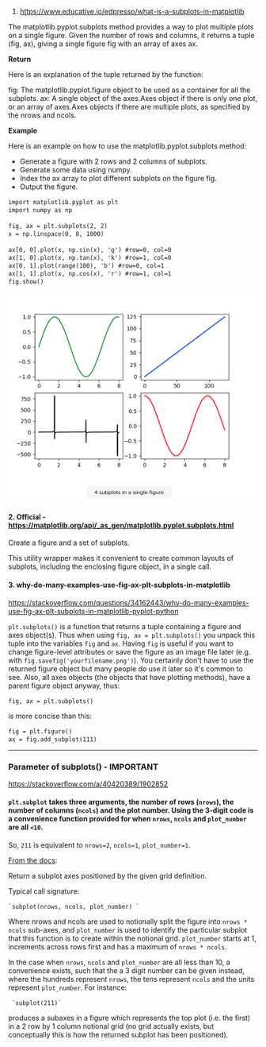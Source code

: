 1. https://www.educative.io/edpresso/what-is-a-subplots-in-matplotlib

The matplotlib.pyplot.subplots method provides a way to plot multiple plots on a single figure. Given the number of rows and columns, it returns a tuple (fig, ax), giving a single figure fig with an array of axes ax.

**Return**

Here is an explanation of the tuple returned by the function:

fig: The matplotlib.pyplot.figure object to be used as a container for all the subplots.
ax: A single object of the axes.Axes object if there is only one plot, or an array of axes.Axes objects if there are multiple plots, as specified by the nrows and ncols.

**Example**

Here is an example on how to use the matplotlib.pyplot.subplots method:

* Generate a figure with 2 rows and 2 columns of subplots.
* Generate some data using numpy.
* Index the ax array to plot different subplots on the figure fig.
* Output the figure.

```
import matplotlib.pyplot as plt
import numpy as np

fig, ax = plt.subplots(2, 2)
x = np.linspace(0, 8, 1000)

ax[0, 0].plot(x, np.sin(x), 'g') #row=0, col=0
ax[1, 0].plot(x, np.tan(x), 'k') #row=1, col=0
ax[0, 1].plot(range(100), 'b') #row=0, col=1
ax[1, 1].plot(x, np.cos(x), 'r') #row=1, col=1
fig.show()
```

![](assets/2020-09-13-21-46-19.png)

#### 2. Official - https://matplotlib.org/api/_as_gen/matplotlib.pyplot.subplots.html

Create a figure and a set of subplots.

This utility wrapper makes it convenient to create common layouts of subplots, including the enclosing figure object, in a single call.

#### 3. why-do-many-examples-use-fig-ax-plt-subplots-in-matplotlib

https://stackoverflow.com/questions/34162443/why-do-many-examples-use-fig-ax-plt-subplots-in-matplotlib-pyplot-python

`plt.subplots()` is a function that returns a tuple containing a figure and axes object(s). Thus when using `fig, ax = plt.subplots()` you unpack this tuple into the variables `fig` and `ax`. Having `fig` is useful if you want to change figure-level attributes or save the figure as an image file later (e.g. with `fig.savefig('yourfilename.png')`). You certainly don't have to use the returned figure object but many people do use it later so it's common to see. Also, all axes objects (the objects that have plotting methods), have a parent figure object anyway, thus:

    fig, ax = plt.subplots()

is more concise than this:

    fig = plt.figure()
    ax = fig.add_subplot(111)

---

### Parameter of subplots() - IMPORTANT

https://stackoverflow.com/a/40420389/1902852

#### `plt.subplot` takes three arguments, the number of rows (`nrows`), the number of columns (`ncols`) and the plot number. Using the 3-digit code is a convenience function provided for when `nrows`, `ncols` and `plot_number` are all `<10`.

So, `211` is equivalent to `nrows=2`, `ncols=1`, `plot_number=1`.

[From the docs][1]:

Return a subplot axes positioned by the given grid definition.

Typical call signature:

    `subplot(nrows, ncols, plot_number) `

 Where nrows and ncols are used to
 notionally split the figure into `nrows * ncols` sub-axes, and
 `plot_number` is used to identify the particular subplot that this
 function is to create within the notional grid. `plot_number` starts at
1, increments across rows first and has a maximum of `nrows * ncols`.

 In the case when `nrows`, `ncols` and `plot_number` are all less than 10, a
 convenience exists, such that the a 3 digit number can be given
 instead, where the hundreds represent `nrows`, the tens represent `ncols`
 and the units represent `plot_number`. For instance:

     `subplot(211)`

produces a subaxes in a figure which represents the top
plot (i.e. the first) in a 2 row by 1 column notional grid (no grid
actually exists, but conceptually this is how the returned subplot has
been positioned).


  [1]: http://matplotlib.org/api/pyplot_api.html#matplotlib.pyplot.subplot